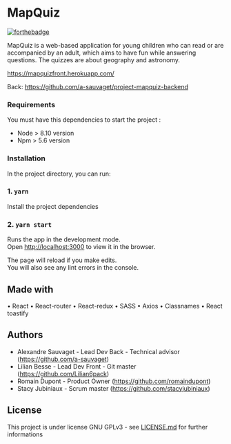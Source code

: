 # MapQuiz

[![forthebadge](https://forthebadge.com/images/badges/built-with-love.svg)](https://forthebadge.com)

MapQuiz is a web-based application for young children who can read or are accompanied by an adult, which aims to have fun while answering questions. 
The quizzes are about geography and astronomy.

https://mapquizfront.herokuapp.com/

Back: https://github.com/a-sauvaget/project-mapquiz-backend

### Requirements

You must have this dependencies to start the project : 

- Node > 8.10 version
- Npm > 5.6 version

### Installation

In the project directory, you can run:


### 1. `yarn`
Install the project dependencies

### 2. `yarn start`

Runs the app in the development mode.\
Open [http://localhost:3000](http://localhost:3000) to view it in the browser.

The page will reload if you make edits.\
You will also see any lint errors in the console.

## Made with

• React
• React-router
• React-redux
• SASS
• Axios 
• Classnames
• React toastify

## Authors

* Alexandre Sauvaget - Lead Dev Back - Technical advisor (https://github.com/a-sauvaget)
* Lilian Besse - Lead Dev Front - Git master (https://github.com/Lilian6pack)
* Romain Dupont - Product Owner (https://github.com/romaindupont)
* Stacy Jubiniaux - Scrum master (https://github.com/stacyjubiniaux)

## License

This project is under license GNU GPLv3 - see [LICENSE.md](LICENSE.md) for further informations
